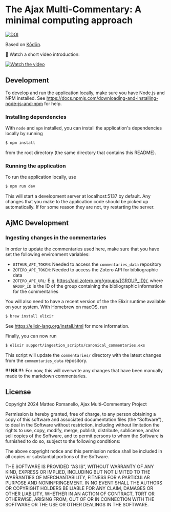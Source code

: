 # The Ajax Multi-Commentary: A minimal computing approach

[![DOI](https://zenodo.org/badge/DOI/10.5281/zenodo.15551111.svg)](https://doi.org/10.5281/zenodo.15551111)


Based on [Kōdōn](https://github.com/ajaxMultiCommentary/kodon).

🎥 Watch a short video introduction:

[![Watch the video](https://img.youtube.com/vi/pHVWaBR02pY/default.jpg)](https://youtu.be/pHVWaBR02pY)

## Development

To develop and run the application locally, make sure you have Node.js and NPM installed. See https://docs.npmjs.com/downloading-and-installing-node-js-and-npm for help.

### Installing dependencies

With `node` and `npm` installed, you can install the application's dependencies locally by running

```sh
$ npm install
```

from the root directory (the same directory that contains this README).

### Running the application

To run the application locally, use

```sh
$ npm run dev
```

This will start a development server at localhost:5137 by default. Any changes that you make to the application code should be picked up automatically. If for some reason they are not, try restarting the server.

## AjMC Development

### Ingesting changes in the commentaries

In order to update the commentaries used here, make sure that you have set the following environment variables:

- `GITHUB_API_TOKEN`: Needed to access the `commentaries_data` repository
- `ZOTERO_API_TOKEN`: Needed to access the Zotero API for bibliographic data
- `ZOTERO_API_URL`: E.g, https://api.zotero.org/groups/{GROUP_ID}/, where `GROUP_ID` is the ID of the group containing the bibliographic information for the commentaries

You will also need to have a recent version of the the Elixir runtime available on your system. With Homebrew on macOS, run

```sh
$ brew install elixir
```

See https://elixir-lang.org/install.html for more information.

Finally, you can now run

```sh
$ elixir support/ingestion_scripts/canonical_commentaries.exs
```

This script will update the `commentaries/` directory with the latest changes from the `commentaries_data` repository.

**!!! NB !!!**: For now, this will overwrite any changes that have been manually made to the markdown commentaries.

## License

Copyright 2024 Matteo Romanello, Ajax Multi-Commentary Project

Permission is hereby granted, free of charge, to any person obtaining a copy of this software and associated documentation files (the “Software”), to deal in the Software without restriction, including without limitation the rights to use, copy, modify, merge, publish, distribute, sublicense, and/or sell copies of the Software, and to permit persons to whom the Software is furnished to do so, subject to the following conditions:

The above copyright notice and this permission notice shall be included in all copies or substantial portions of the Software.

THE SOFTWARE IS PROVIDED “AS IS”, WITHOUT WARRANTY OF ANY KIND, EXPRESS OR IMPLIED, INCLUDING BUT NOT LIMITED TO THE WARRANTIES OF MERCHANTABILITY, FITNESS FOR A PARTICULAR PURPOSE AND NONINFRINGEMENT. IN NO EVENT SHALL THE AUTHORS OR COPYRIGHT HOLDERS BE LIABLE FOR ANY CLAIM, DAMAGES OR OTHER LIABILITY, WHETHER IN AN ACTION OF CONTRACT, TORT OR OTHERWISE, ARISING FROM, OUT OF OR IN CONNECTION WITH THE SOFTWARE OR THE USE OR OTHER DEALINGS IN THE SOFTWARE.
